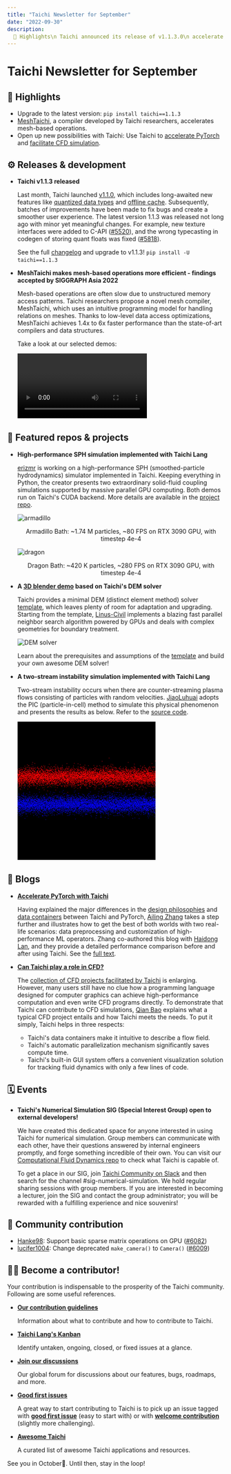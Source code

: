 ```yaml
---
title: "Taichi Newsletter for September"
date: "2022-09-30"
description:
  📌 Highlights\n Taichi announced its release of v1.1.3.0\n accelerate pytorch and facilitate CFD with Taichi
---
```


# Taichi Newsletter for September
<div class="alert--warning alert alert-no-border">

## 📌 Highlights

- Upgrade to the latest version: `pip install taichi==1.1.3`
- [MeshTaichi](https://www.youtube.com/watch?v=vjBrk7k8SPE&t=47s), a compiler developed by Taichi researchers, accelerates mesh-based operations.
- Open up new possibilities with Taichi: Use Taichi to [accelerate PyTorch](https://docs.taichi-lang.org/blog/accelerate-pytorch-with-taichi) and [facilitate CFD simulation](https://docs.taichi-lang.org/blog/can-taichi-play-a-part-in-cfd).

</div>

## ⚙️ Releases & development

- **Taichi v1.1.3 released**

    Last month, Taichi launched [v1.1.0](https://github.com/taichi-dev/taichi/releases/tag/v1.1.0), which includes long-awaited new features like [quantized data types](https://docs.taichi-lang.org/docs/master/quant) and [offline cache](https://docs.taichi-lang.org/docs/master/performance#offline-cache). Subsequently, batches of improvements have been made to fix bugs and create a smoother user experience. The latest version 1.1.3 was released not long ago with minor yet meaningful changes. For example, new texture interfaces were added to C-API ([#5520](https://github.com/taichi-dev/taichi/pull/5520)), and the wrong typecasting in codegen of storing quant floats was fixed ([#5818](https://github.com/taichi-dev/taichi/pull/5818)).

    See the full [changelog](https://github.com/taichi-dev/taichi/releases/tag/v1.1.3) and upgrade to v1.1.3! `pip install -U taichi==1.1.3`

- **MeshTaichi makes mesh-based operations more efficient - findings accepted by SIGGRAPH Asia 2022**

    Mesh-based operations are often slow due to unstructured memory access patterns. Taichi researchers propose a novel mesh compiler, MeshTaichi, which uses an intuitive programming model for handling relations on meshes. Thanks to low-level data access optimizations, MeshTaichi achieves 1.4x to 6x faster performance than the state-of-art compilers and data structures. 

    Take a look at our selected demos:

    <video src="siggraph.mp4"></video>

## 🌟 Featured repos & projects

- **High-performance SPH simulation implemented with Taichi Lang**

    [erizmr](https://github.com/erizmr) is working on a high-performance SPH (smoothed-particle hydrodynamics) simulator implemented in Taichi. Keeping everything in Python, the creator presents two extraordinary solid-fluid coupling simulations supported by massive parallel GPU computing. Both demos run on Taichi's CUDA backend. More details are available in the [project repo](https://github.com/erizmr/SPH_Taichi).
    
    ![armadillo](./pics/armadillo.gif)

    <center>Armadillo Bath: ~1.74 M particles, ~80 FPS on RTX 3090 GPU, with timestep 4e-4</center>

    ![dragon](./pics/dragon_bath_large.gif)

    <center>Dragon Bath: ~420 K particles, ~280 FPS on RTX 3090 GPU, with timestep 4e-4</center>

- **A [3D blender demo](https://github.com/Linus-Civil/GeoBlender) based on Taichi's DEM solver**

    Taichi provides a minimal DEM (distinct element method) solver [template](https://github.com/taichi-dev/taichi_dem), which leaves plenty of room for adaptation and upgrading. Starting from the template, [Linus-Civil](https://github.com/Linus-Civil) implements a blazing fast parallel neighbor search algorithm powered by GPUs and deals with complex geometries for boundary treatment.

    ![DEM solver](./pics/DEM_solver.gif)

    Learn about the prerequisites and assumptions of the [template](https://github.com/taichi-dev/taichi_dem) and build your own awesome DEM solver!

- **A two-stream instability simulation implemented with Taichi Lang**

    Two-stream instability occurs when there are counter-streaming plasma flows consisting of particles with random velocities. [JiaoLuhuai](https://github.com/JiaoLuhuai) adopts the PIC (particle-in-cell) method to simulate this physical phenomenon and presents the results as below. Refer to the [source code](https://github.com/JiaoLuhuai/pic88/blob/main/pic88.py).

    ![two tream](./pics/two_stream.gif)

## 📝 Blogs

- **[Accelerate PyTorch with Taichi](https://docs.taichi-lang.org/blog/accelerate-pytorch-with-taichi)**

    Having explained the major differences in the [design philosophies](https://docs.taichi-lang.org/blog/taichi_vs_torch_01) and [data containers](https://docs.taichi-lang.org/blog/taichi_vs_torch_02) between Taichi and PyTorch, [Ailing Zhang](https://github.com/ailzhang) takes a step further and illustrates how to get the best of both worlds with two real-life scenarios: data preprocessing and customization of high-performance ML operators. Zhang co-authored this blog with [Haidong Lan](https://github.com/turbo0628), and they provide a detailed performance comparison before and after using Taichi. See the [full text](https://docs.taichi-lang.org/blog/accelerate-pytorch-with-taichi).

- **[Can Taichi play a role in CFD?](https://docs.taichi-lang.org/blog/can-taichi-play-a-part-in-cfd)**

    The [collection of CFD projects facilitated by Taichi](https://github.com/houkensjtu/taichi-fluid) is enlarging. However, many users still have no clue how a programming language designed for computer graphics can achieve high-performance computation and even write CFD programs directly. To demonstrate that Taichi can contribute to CFD simulations, [Qian Bao](https://github.com/houkensjtu) explains what a typical CFD project entails and how Taichi meets the needs. To put it simply, Taichi helps in three respects:
    
    - Taichi's data containers make it intuitive to describe a flow field.
    - Taichi's automatic parallelization mechanism significantly saves compute time.
    - Taichi's built-in GUI system offers a convenient visualization solution for tracking fluid dynamics with only a few lines of code.

## 🗓 Events

- **Taichi's Numerical Simulation SIG (Special Interest Group) open to external developers!**

    We have created this dedicated space for anyone interested in using Taichi for numerical simulation. Group members can communicate with each other, have their questions answered by internal engineers promptly, and forge something incredible of their own. You can visit our [Computational Fluid Dynamics repo](https://github.com/houkensjtu/taichi-fluid) to check what Taichi is capable of. 

    To get a place in our SIG,  join [Taichi Community on Slack](https://taichicommunity.slack.com/join/shared_invite/zt-14ic8j6no-Fd~wKNpfskXLfqDr58Tddg#/shared-invite/email) and then search for the channel  #sig-numerical-simulation. We hold regular sharing sessions with group members. If you are interested in becoming a lecturer, join the SIG and contact the group administrator; you will be rewarded with a fulfilling experience and nice souvenirs!

## 🎉 Community contribution

- [Hanke98](https://github.com/Hanke98): Support basic sparse matrix operations on GPU ([#6082](https://github.com/taichi-dev/taichi/pull/6082))
- [lucifer1004](https://github.com/lucifer1004): Change deprecated `make_camera()` to `Camera()` ([#6009](https://github.com/taichi-dev/taichi/pull/6009))

## 🧑‍💻 Become a contributor!

Your contribution is indispensable to the prosperity of the Taichi community. Following are some useful references.

- **[Our contribution guidelines](https://docs.taichi-lang.org/docs/contributor_guide)**

  Information about what to contribute and how to contribute to Taichi.

- **[Taichi Lang's Kanban](https://github.com/orgs/taichi-dev/projects/1)**

  Identify untaken, ongoing, closed, or fixed issues at a glance.

- **[Join our discussions](https://github.com/taichi-dev/taichi/discussions)**

  Our global forum for discussions about our features, bugs,  roadmaps, and more.

- **[Good first issues](https://github.com/taichi-dev/taichi/contribute)**

  A great way to start contributing to Taichi is to pick up an issue tagged with **[good first issue](https://github.com/taichi-dev/taichi/issues?q=is:open+is:issue+label:"good+first+issue")** (easy to start with) or with **[welcome contribution](https://github.com/taichi-dev/taichi/issues?q=is:open+is:issue+label:"welcome+contribution")** (slightly more challenging).

- **[Awesome Taichi](https://github.com/taichi-dev/awesome-taichi)**

  A curated list of awesome Taichi applications and resources.

See you in October👋. Until then, stay in the loop!